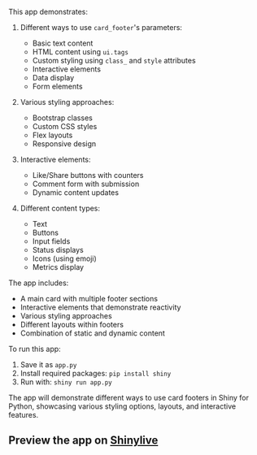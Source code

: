This app demonstrates:

1. Different ways to use `card_footer`'s parameters:
   - Basic text content
   - HTML content using `ui.tags`
   - Custom styling using `class_` and `style` attributes
   - Interactive elements
   - Data display
   - Form elements

2. Various styling approaches:
   - Bootstrap classes
   - Custom CSS styles
   - Flex layouts
   - Responsive design

3. Interactive elements:
   - Like/Share buttons with counters
   - Comment form with submission
   - Dynamic content updates

4. Different content types:
   - Text
   - Buttons
   - Input fields
   - Status displays
   - Icons (using emoji)
   - Metrics display

The app includes:
- A main card with multiple footer sections
- Interactive elements that demonstrate reactivity
- Various styling approaches
- Different layouts within footers
- Combination of static and dynamic content

To run this app:
1. Save it as `app.py`
2. Install required packages: `pip install shiny`
3. Run with: `shiny run app.py`

The app will demonstrate different ways to use card footers in Shiny for Python, showcasing various styling options, layouts, and interactive features.
## Preview the app on [Shinylive](https://shinylive.io/py/app/#h=0&code=NobwRAdghgtgpmAXAAjFADugdOgnmAGlQGMB7CAFzkqVQDMAnUmZAZwAsBLCXZTmdKQYVkDOFGIVOANzgAdCI2ZsuPLHAAe6Ma1Z8BQkd3QBXCkROciYiABM4DBQoDEyAApQA5nGSl0U8j06IWQAIzgKKgZkABsoXFIzBUscLzgAfT8KVgAKKQoYuABeOTAAYSgGW2QAMVJSKOQAETgYUlKiOk4YuNDCooAVBhM4AEonCFcysSgqZChkYkrqgHdOCnZkaUrORKD6xrJFTk8TBlndiFYFNY3kFKWqnLoTHvTWYjFqQeGxxAVkID7pwsI9bOl2OJ7AwcqUKlVkLdNk1OHQ6A5qCI6g0HMgAMoUXCFa5gcYQIHIAFAgACNmhWCoGgoVMB9joi2W6SOVEoOVG-3JFKBYgoZ3JpQGXD0nD0Gx8MCg3EW5B5IlI7LlHKqWGQkp8wRx0XCMVIK2Q9jaVwo5yoelsqPRNhErEJMW4nl8-kurCwpQmFNcACEoKxOMRkAbGkjkAArEwu5CM5mCwHRh6cyMOWFgYOh8PYqKlfksoUSqV8PQLUMCQoRg646NJv0QEuuAsN9abYhxXTzSIMTihMxwa4pxGd4GgjP1mHdkOsdIlMChTwAWm0-EqvCTq5WXDm6FXAGYiwKhUDSu3otHiPGKMpQhIANaeJgmOzzD9J5Umxxgf1Am2M7jncAASAwALIADLKpQmL3KGEAehQXijhSaYgmC6SZjCJYUikKGeD69rSLCY7noCBGoVgrDoFAEDZtM4hUNUoS4CgHSLD2C5LjuMDDrYRYEHhFFUURNHWuQnjZgAUqQ7Dkk0pDyKSwnkRRLpEsUpT2rRcTsRGhQaAA3LGd6orgq7cpiKC0RIcCruEFArHA1DGc2FHIGSFLFuplEgoRxEyGRnn4QF1GsAqPTZlBIYiCY6C2LMcC2CgABMAAMaUACyrhlACMq6ZUJInnnOuiLqUfECR5FFkq2tTAdG3BRBIUiyMgcCFPAlBoUCGFTlU2Ezjkmn9DpMroPpKB0EZplxi6FlWSqNlsHRxAOU5LlufMbqeBAq7rK0rAoBtcEMO5pJnqJILGGY6RtZc6RDpE5DZm6T4ZKEFAtoQlL-iYtgABxHoJgPENl1RQZwn2ceVPGlN9B2RUWpWTndFAPZIT0vfeDGlBwlRfT9nF+oDINg7YG3Zfi7BE3D3GVcuP2rijpJo2jtLUPSTZ+eacDsi1DiPeQXKJLyvmhcKERihGpTQ59J3ICAGNYB9xMMaMAC+yAAD600TSsqxApgUDRdNiM9P18lrzYNVeIFdneyhje6n7VElKHmpN+klgNWE4SFGmutpy7Pq+4u2Mtv4oM4dBA3QACcdBQKZoRCNCq73ug6XoBobCkG61TOPYcBpXAABsl0lpLFEDYFWAkaNIdLrpU3xDNc1mYtdCWdZlC2etDmVJHl211L9fUU38NMzuZ2FldaOeWJPoukwSHZgAapwcArCS3lS0KK+N8FpT5QQaVHtlDPzrPmgUKu-EsajfPoROx-T4zvH31ZmIOKeS8boMgipJDecJmA9WyC-Q+R9wriSbqUAArBXG+FVv5MkfjVdmr9+rvzgUFUiM90EP3nv-ReODzzHzXlJbMAAlC4SFoEwKBB-U+YBspYEQQAekQaghGYBqrP2wfbJqE5ggMBYF1VomI+qpjwYNcEgciGlEPCechnlJ7wOCmNUObdpqGU0KZTwGAUD5QynnMe10pYpAxukJM2YyAwEgaTMAABBWw1QFiOOcX9NYtgNhLiPBlcxGgmHWNuibe6IsIDPTMHjbMrATChBgOsMWTjMQuLxEklJzI-rKOZgdDcCoGC4BfpzOkDgGT3zRmyZU6TKDvBQqKXI49Qqoj4JEs2iTkmpO8ZiPkVjmEillnQeWyUEx9IHsrVWkyKA21qlLYZDBxT-jAGALWRBwDQHgLQMAYgACOlgxCQJ9BQJkf0wD9woLshQCoKBTQaG6UICgIAmAEKUk29EkqjkAYCdZABdIAA)
